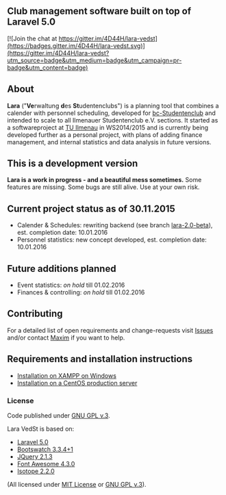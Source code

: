 ## Club management software built on top of Laravel 5.0

[![Join the chat at https://gitter.im/4D44H/lara-vedst](https://badges.gitter.im/4D44H/lara-vedst.svg)](https://gitter.im/4D44H/lara-vedst?utm_source=badge&utm_medium=badge&utm_campaign=pr-badge&utm_content=badge)

## About
**Lara** ("**Ve**rwaltung **d**es **St**udentenclubs") is a planning tool that combines a calender with personnel scheduling, developed for [bc-Studentenclub](http://www.bc-club.de) and intended to scale to all Ilmenauer Studentenclub e.V. sections.
It started as a softwareproject at [TU Ilmenau](http://tu-ilmenau.de) in WS2014/2015 and is currently being developed further as a personal project, with plans of adding finance management, and internal statistics and data analysis in future versions.


## This is a development version
**Lara is a work in progress - and a beautiful mess sometimes.**
Some features are missing. 
Some bugs are still alive.
Use at your own risk.


## Current project status as of 30.11.2015 
* Calender & Schedules: rewriting backend (see branch [lara-2.0-beta](https://github.com/4D44H/lara-vedst/tree/lara-2.0-beta)), est. completion date: 10.01.2016
* Personnel statistics: new concept developed, est. completion date: 10.01.2016



## Future additions planned
- Event statistics: *on hold* till 01.02.2016
- Finances & controlling: *on hold* till 01.02.2016


## Contributing
For a detailed list of open requirements and change-requests visit [Issues](https://github.com/4D44H/lara-vedst/issues) and/or contact [Maxim](https://github.com/4D44H) if you want to help.
 

## Requirements and installation instructions
- [Installation on XAMPP on Windows](https://github.com/4D44H/lara-vedst/wiki/Installation-on-Windows)
- [Installation on a CentOS production server](https://github.com/4D44H/lara-vedst/wiki/Installation-on-Linux)


### License
Code published under [GNU GPL v.3](https://github.com/4D44H/lara-vedst/blob/master/LICENSE).

Lara VedSt is based on: 
- [Laravel 5.0](http://laravel.com)
- [Bootswatch 3.3.4+1](http://bootswatch.com)
- [JQuery 2.1.3](http://jquery.com)
- [Font Awesome 4.3.0](http://fortawesome.github.io/Font-Awesome) 
- [Isotope 2.2.0](http://isotope.metafizzy.co/)

(All licensed under [MIT License](http://opensource.org/licenses/MIT) or [GNU GPL v.3](http://opensource.org/licenses/GPL-3.0)).
